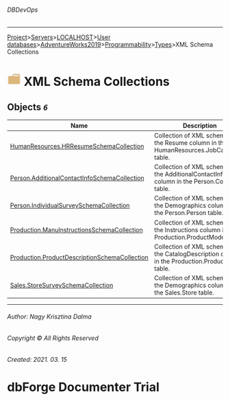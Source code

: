 ###### DBDevOps
___
[Project](../../../../../../../startpage.md)>[Servers](../../../../../../Servers.md)>[LOCALHOST](../../../../../LOCALHOST.md)>[User databases](../../../../UserDatabases.md)>[AdventureWorks2019](../../../AdventureWorks2019.md)>[Programmability](../../Programmability.md)>[Types](../Types.md)>XML Schema Collections


# ![logo](../../../../../../../Images/folder.svg) XML Schema Collections



## <a name="#XmlSchemaCollection"></a>Objects _`6`_
|Name|Description
|---|---
|[HumanResources.HRResumeSchemaCollection](HumanResources.HRResumeSchemaCollection.md)|Collection of XML schemas for the Resume column in the HumanResources.JobCandidate table.|
|[Person.AdditionalContactInfoSchemaCollection](Person.AdditionalContactInfoSchemaCollection.md)|Collection of XML schemas for the AdditionalContactInfo column in the Person.Contact table.|
|[Person.IndividualSurveySchemaCollection](Person.IndividualSurveySchemaCollection.md)|Collection of XML schemas for the Demographics column in the Person.Person table.|
|[Production.ManuInstructionsSchemaCollection](Production.ManuInstructionsSchemaCollection.md)|Collection of XML schemas for the Instructions column in the Production.ProductModel table.|
|[Production.ProductDescriptionSchemaCollection](Production.ProductDescriptionSchemaCollection.md)|Collection of XML schemas for the CatalogDescription column in the Production.ProductModel table.|
|[Sales.StoreSurveySchemaCollection](Sales.StoreSurveySchemaCollection.md)|Collection of XML schemas for the Demographics column in the Sales.Store table.|

___
###### Author: Nagy Krisztina Dalma
###### Copyright © All Rights Reserved
###### Created: 2021. 03. 15

# dbForge Documenter Trial